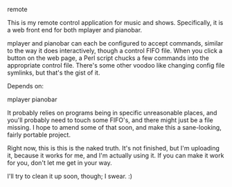 remote

This is my remote control application for music and shows.  Specifically, it is
a web front end for both mplayer and pianobar.

mplayer and pianobar can each be configured to accept commands, similar to the
way it does interactively, though a control FIFO file.  When you click a button
on the web page, a Perl script chucks a few commands into the appropriate
control file.  There's some other voodoo like changing config file symlinks,
but that's the gist of it.

Depends on:
  
  mplayer
  pianobar

It probably relies on programs being in specific unreasonable places, and
you'll probably need to touch some FIFO's, and there might just be a file
missing.  I hope to amend some of that soon, and make this a sane-looking,
fairly portable project.

Right now, this is this is the naked truth.  It's not finished, but I'm
uploading it, because it works for me, and I'm actually using it.  If you can
make it work for you, don't let me get in your way.

I'll try to clean it up soon, though; I swear.  :)
